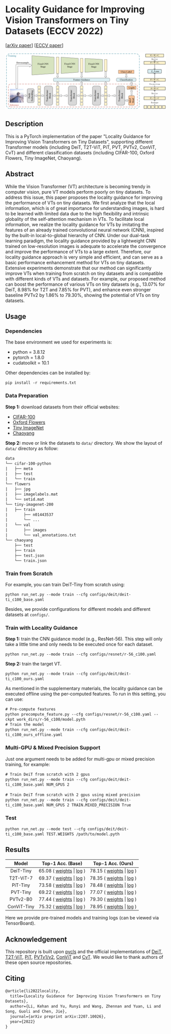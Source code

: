 # Locality Guidance for Improving Vision Transformers on Tiny Datasets (ECCV 2022)

[[arXiv paper](https://arxiv.org/pdf/2207.10026.pdf)] [[ECCV paper]()]

![method](method.png)

## Description

This is a PyTorch implementation of the paper "Locality Guidance for Improving Vision Transformers on Tiny Datasets", supporting different Transformer models (including DeiT, T2T-ViT, PiT, PVT, PVTv2, ConViT, CvT) and different classification datasets (including CIFAR-100, Oxford Flowers, Tiny ImageNet, Chaoyang).

## Abstract

While the Vision Transformer (VT) architecture is becoming trendy in computer vision, pure VT models perform poorly on tiny datasets. To address this issue, this paper proposes the locality guidance for improving the performance of VTs on tiny datasets. We first analyze that the local information, which is of great importance for understanding images, is hard to be learned with limited data due to the high flexibility and intrinsic globality of the self-attention mechanism in VTs. To facilitate local information, we realize the locality guidance for VTs by imitating the features of an already trained convolutional neural network (CNN), inspired by the built-in local-to-global hierarchy of CNN. Under our dual-task learning paradigm, the locality guidance provided by a lightweight CNN trained on low-resolution images is adequate to accelerate the convergence and improve the performance of VTs to a large extent. Therefore, our locality guidance approach is very simple and efficient, and can serve as a basic performance enhancement method for VTs on tiny datasets. Extensive experiments demonstrate that our method can significantly improve VTs when training from scratch on tiny datasets and is compatible with different kinds of VTs and datasets. For example, our proposed method can boost the performance of various VTs on tiny datasets (e.g., 13.07\% for DeiT, 8.98\% for T2T and 7.85\% for PVT), and enhance even stronger baseline PVTv2 by 1.86\% to 79.30\%, showing the potential of VTs on tiny datasets.

## Usage

### Dependencies

The base environment we used for experiments is:

- python = 3.8.12
- pytorch = 1.8.0
- cudatoolkit = 10.1

Other dependencies can be installed by:

```shell
pip install -r requirements.txt
```

### Data Preparation

**Step 1:** download datasets from their official websites:

- [CIFAR-100](https://www.cs.toronto.edu/~kriz/cifar.html)
- [Oxford Flowers](https://www.robots.ox.ac.uk/~vgg/data/flowers/102/)
- [Tiny ImageNet](https://www.kaggle.com/c/tiny-imagenet)
- [Chaoyang](https://bupt-ai-cz.github.io/HSA-NRL/)

**Step 2:** move or link the datasets to `data/` directory. We show the layout of `data/` directory as follow:

```
data
└── cifar-100-python
|   ├── meta
|   ├── test
|   └── train
└── flowers
|   ├── jpg
|   ├── imagelabels.mat
|   └── setid.mat
└── tiny-imagenet-200
|   ├── train
|       ├── n01443537
|       └── ...
|   └── val
|       ├── images
|       └── val_annotations.txt
└── chaoyang
    ├── test
    ├── train
    ├── test.json
    └── train.json
```

### Train from Scratch

For example, you can train DeiT-Tiny from scratch using:

```shell
python run_net.py --mode train --cfg configs/deit/deit-ti_c100_base.yaml
```

Besides, we provide configurations for different models and different datasets at `configs/`.

### Train with Locality Guidance

**Step 1:** train the CNN guidance model (e.g., ResNet-56). This step will only take a little time and only needs to be executed once for each dataset.

```shell
python run_net.py --mode train --cfg configs/resnet/r-56_c100.yaml
```

**Step 2:** train the target VT.

```shell
python run_net.py --mode train --cfg configs/deit/deit-ti_c100_ours.yaml
```

As mentioned in the supplementary materials, the locality guidance can be executed offline using the per-computed features. To run in this setting, you can use:

```shell
# Pre-compute features
python precompute_feature.py --cfg configs/resnet/r-56_c100.yaml --ckpt work_dirs/r-56_c100/model.pyth
# Train the model
python run_net.py --mode train --cfg configs/deit/deit-ti_c100_ours_offline.yaml
```

### Multi-GPU & Mixed Precision Support

Just one argument needs to be added for multi-gpu or mixed precision training, for example:

```shell
# Train DeiT from scratch with 2 gpus
python run_net.py --mode train --cfg configs/deit/deit-ti_c100_base.yaml NUM_GPUS 2

# Train DeiT from scratch with 2 gpus using mixed precision
python run_net.py --mode train --cfg configs/deit/deit-ti_c100_base.yaml NUM_GPUS 2 TRAIN.MIXED_PRECISION True
```

### Test

```shell
python run_net.py --mode test --cfg configs/deit/deit-ti_c100_base.yaml TEST.WEIGHTS /path/to/model.pyth
```

## Results

|    Model    |                      Top-1 Acc. (Base)                       |                      Top-1 Acc. (Ours)                       |
| :---------: | :----------------------------------------------------------: | :----------------------------------------------------------: |
|  DeiT-Tiny  | 65.08 ( [weights](https://drive.google.com/file/d/1UpnIPvcTWrBZ2FYCYYY4FkTK4LhXazUY/view?usp=sharing) \| [log](https://drive.google.com/file/d/1uAIoYeNPOIE141AO-95JnKUZqKPgtz3C/view?usp=sharing) ) | 78.15 ( [weights](https://drive.google.com/file/d/1vo8jugJkgxmgFtiS4V1tIKAfmg5jdh0D/view?usp=sharing) \| [log](https://drive.google.com/file/d/1agOqk8eIGK3_XqfNnLPKOKwDbKBeqffu/view?usp=sharing) ) |
|  T2T-ViT-7  | 69.37 ( [weights](https://drive.google.com/file/d/1walDSuqyy2zfQv55NuG9a8Eq5d3GlRuf/view?usp=sharing) \| [log](https://drive.google.com/file/d/17xsso8wUlt-cf_-oZavTn9i-c-pTMhUW/view?usp=sharing) ) | 78.35 ( [weights](https://drive.google.com/file/d/1wD3wQ13O7otXjRo-4dC9DHg_HdLoUTVT/view?usp=sharing) \| [log](https://drive.google.com/file/d/1SNILqkf18lX-qcKdkg200ZBYB3N-bOue/view?usp=sharing) ) |
|  PiT-Tiny   | 73.58 ( [weights](https://drive.google.com/file/d/1bTG9W0Kf-xNJSA35xv-Wmiw6G1Bfts3m/view?usp=sharing) \| [log](https://drive.google.com/file/d/1qhRMRp-AqBSFLvspHEsM06ANf8p6STox/view?usp=sharing) ) | 78.48 ( [weights](https://drive.google.com/file/d/14dPs5CzhVKqTwuwK3n75C-SWiWa3IQ6A/view?usp=sharing) \| [log](https://drive.google.com/file/d/1zYK9i9YN2mV9GMM02nbPRMOOGwqvehJg/view?usp=sharing) ) |
|  PVT-Tiny   | 69.22 ( [weights](https://drive.google.com/file/d/18BbtQ3XF-_tzOB9BNbu04C-KDsHhrqmM/view?usp=sharing) \| [log](https://drive.google.com/file/d/1Qb3sOi0AuXl726hqxXCZSI7i-qH8_1YL/view?usp=sharing) ) | 77.07 ( [weights](https://drive.google.com/file/d/1rDFwcz3s1Irxk3FE4OhHks7qlzmoxM-w/view?usp=sharing) \| [log](https://drive.google.com/file/d/1FJ5ajTGN6zr0Eo12B8gW4XJ2FUIMSNoT/view?usp=sharing) ) |
|  PVTv2-B0   | 77.44 ( [weights](https://drive.google.com/file/d/1Aum9nL7IBFFan0Atkc9EKHKnv2LLfAAm/view?usp=sharing) \| [log](https://drive.google.com/file/d/1GNOdB2A2PHcMOsuJ7lTbE7kGCsEZZl3L/view?usp=sharing) ) | 79.30 ( [weights](https://drive.google.com/file/d/1a-ZAaPPDt9F_V4pabTGix0-HixIy1kE7/view?usp=sharing) \| [log](https://drive.google.com/file/d/1v38v0QhadSbrZmCfXH_kDi9W_Z5fjGqF/view?usp=sharing) ) |
| ConViT-Tiny | 75.32 ( [weights](https://drive.google.com/file/d/1uAta933oxj45w9E_OIuxFnXbvrycmpHs/view?usp=sharing) \| [log](https://drive.google.com/file/d/1m79stHRfogaASovSoTZf1w_g6dXgBTQE/view?usp=sharing) ) | 78.95 ( [weights](https://drive.google.com/file/d/1nQHEKMQJDfw2TBT-dZ3mtdI1ozdnUzG2/view?usp=sharing) \| [log](https://drive.google.com/file/d/1wQMBcBL0FouIOD19PXyN0_OJVyqbc5rw/view?usp=sharing) ) |

Here we provide pre-trained models and training logs (can be viewed via TensorBoard).

## Acknowledgement

This repository is built upon [pycls](https://github.com/facebookresearch/pycls) and the official implementations of [DeiT](https://github.com/facebookresearch/deit), [T2T-ViT](https://github.com/yitu-opensource/T2T-ViT), [PiT](https://github.com/naver-ai/pit), [PVTv1/v2](https://github.com/whai362/PVT), [ConViT](https://github.com/facebookresearch/convit) and [CvT](https://github.com/microsoft/CvT). We would like to thank authors of these open source repositories.

## Citing

```
@article{li2022locality,
  title={Locality Guidance for Improving Vision Transformers on Tiny Datasets},
  author={Li, Kehan and Yu, Runyi and Wang, Zhennan and Yuan, Li and Song, Guoli and Chen, Jie},
  journal={arXiv preprint arXiv:2207.10026},
  year={2022}
}
```

